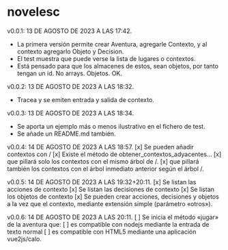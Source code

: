 # novelesc


v0.0.1: 13 DE AGOSTO DE 2023 A LAS 17:42.

 - La primera versión permite crear Aventura, agregarle Contexto, y al contexto agregarlo Objeto y Decision.
 - El test muestra que puede verse la lista de lugares o contextos.
 - Está pensado para que los almacenes de estos, sean objetos, por tanto tengan un id. No arrays. Objetos. OK.


v0.0.2: 13 DE AGOSTO DE 2023 A LAS 18:32.
 - Tracea y se emiten entrada y salida de contexto.

v0.0.3: 13 DE AGOSTO DE 2023 A LAS 18:34.
 - Se aporta un ejemplo más o menos ilustrativo en el fichero de test.
 - Se añade un README.md también.

v0.0.4: 14 DE AGOSTO DE 2023 A LAS 18:57.
 [x] Se pueden añadir contextos con /
 [x] Existe el método de obtener_contextos_adyacentes...
    [x] que pillará solo los contextos con el mismo árbol de /.
    [x] que pillará también los contextos con el árbol inmediato anterior según el árbol /.

v0.0.5: 14 DE AGOSTO DE 2023 A LAS 19:32+20:11.
 [x] Se listan las acciones de contexto
 [x] Se listan las decisiones de contexto
 [x] Se listan los objetos de contexto
 [x] Se pueden crear acciones, decisiones y objetos a la vez que el contexto, mediante extensión simple (parámetro «otros»).

v0.0.6: 14 DE AGOSTO DE 2023 A LAS 20:11.
 [ ] Se inicia el método «jugar» de la aventura que:
    [ ] es compatible con nodejs mediante la entrada de texto normal
    [ ] es compatible con HTML5 mediante una aplicación vue2js/calo.
